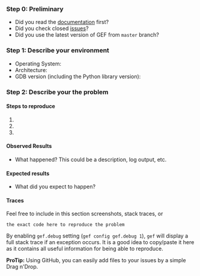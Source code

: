 ### Step 0: Preliminary

  * Did you read the [documentation](https://gef.readthedocs.org/en/latest/) first?
  * Did you check closed [issues](https://github.com/hugsy/gef/issues)?
  * Did you use the latest version of GEF from `master` branch?


### Step 1: Describe your environment

  * Operating System:
  * Architecture:
  * GDB version (including the Python library version):


### Step 2: Describe your the problem

#### Steps to reproduce

  1.
  1.
  1.

#### Observed Results

  * What happened?  This could be a description, log output, etc.

#### Expected results

  * What did you expect to happen?

#### Traces

Feel free to include in this section screenshots, stack traces, or

```
the exact code here to reproduce the problem
```

By enabling `gef.debug` setting (`gef config gef.debug 1`), `gef` will display a
full stack trace if an exception occurs. It is a good idea to copy/paste it here
as it contains all useful information for being able to reproduce.

**ProTip:** Using GitHub, you can easily add files to your issues by a simple
Drag n'Drop.
